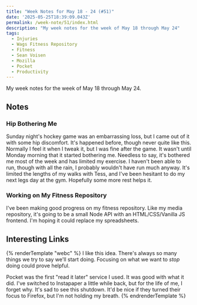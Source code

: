 ```yaml
---
title: "Week Notes for May 18 - 24 (#51)"
date: '2025-05-25T18:39:09.043Z'
permalink: /week-note/51/index.html
description: "My week notes for the week of May 18 through May 24"
tags:
  - Injuries
  - Wags Fitness Repository
  - Fitness
  - Sean Voisen
  - Mozilla
  - Pocket
  - Productivity
---
```

My week notes for the week of May 18 through May 24.
<!-- excerpt -->

## Notes

### Hip Bothering Me

Sunday night's hockey game was an embarrassing loss, but I came out of it with some hip discomfort. It's happened before, though never quite like this. Normally I feel it when I tweak it, but I was fine after the game. It wasn't until Monday morning that it started bothering me. Needless to say, it's bothered me most of the week and has limited my exercise. I haven't been able to run, though with all the rain, I probably wouldn't have run much anyway. It's limited the lengths of my walks with Tess, and I've been hesitant to do my next legs day at the gym. Hopefully some more rest helps it.

### Working on My Fitness Repository

I've been making good progress on my fitness repository. Like my media repository, it's going to be a small Node API with an HTML/CSS/Vanilla JS frontend. I'm hoping it could replace my spreadsheets.

## Interesting Links

{% renderTemplate "webc" %}
<shared-link title="My 'stop doing list'" url="https://seanvoisen.com/stream/2025-05-23-stop-doing-list/" author="Sean Voisen">
  I like this idea. There's always so many things we try to say we'll start doing. Focusing on what we want to <em>stop</em> doing could prove helpful.
</shared-link>

<shared-link title="Pocket is saying goodbye - What you need to know" url="https://support.mozilla.org/en-US/kb/future-of-pocket" author="Mozilla">
  Pocket was the first "read it later" service I used. It was good with what it did. I've switched to Instapaper a little while back, but for the life of me, I forget why. It's sad to see this shutdown. It'd be nice if they turned their focus to Firefox, but I'm not holding my breath.
</shared-link>
{% endrenderTemplate %}